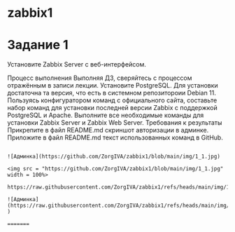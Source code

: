 # zabbix1

# Задание 1

Установите Zabbix Server с веб-интерфейсом.

Процесс выполнения
Выполняя ДЗ, сверяйтесь с процессом отражённым в записи лекции.
Установите PostgreSQL. Для установки достаточна та версия, что есть в системном репозитороии Debian 11.
Пользуясь конфигуратором команд с официального сайта, составьте набор команд для установки последней версии Zabbix с поддержкой PostgreSQL и Apache.
Выполните все необходимые команды для установки Zabbix Server и Zabbix Web Server.
Требования к результаты
Прикрепите в файл README.md скриншот авторизации в админке.
Приложите в файл README.md текст использованных команд в GitHub.
```

![Админка](https://github.com/ZorgIVA/zabbix1/blob/main/img/1_1.jpg)

<img src = "https://github.com/ZorgIVA/zabbix1/blob/main/img/1_1.jpg" width = 100%>

https://raw.githubusercontent.com/ZorgIVA/zabbix1/refs/heads/main/img/1_1.jpg

![Админка](https://raw.githubusercontent.com/ZorgIVA/zabbix1/refs/heads/main/img/1_1.jpg
)

=======


```
